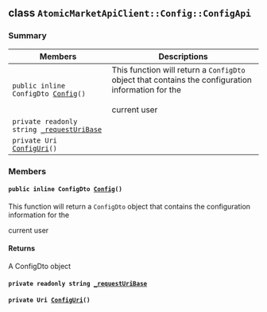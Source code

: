 ## class `AtomicMarketApiClient::Config::ConfigApi` 

### Summary

 Members                        | Descriptions                                
--------------------------------|---------------------------------------------
`public inline ConfigDto `[`Config`](#class_atomic_market_api_client_1_1_config_1_1_config_api_1a0ebf555a59e405449329086e13c7999c)`()` | This function will return a `ConfigDto` object that contains the configuration information for the <br/><br/>current user
`private readonly string `[`_requestUriBase`](#class_atomic_market_api_client_1_1_config_1_1_config_api_1a1854c4909a1013a684af16fb52e8a387) | 
`private Uri `[`ConfigUri`](#class_atomic_market_api_client_1_1_config_1_1_config_api_1a75175a73250d011e6ba93babf0db70b8)`()` | 

### Members

#### `public inline ConfigDto `[`Config`](#class_atomic_market_api_client_1_1_config_1_1_config_api_1a0ebf555a59e405449329086e13c7999c)`()` 

This function will return a `ConfigDto` object that contains the configuration information for the 

current user

#### Returns
A ConfigDto object

#### `private readonly string `[`_requestUriBase`](#class_atomic_market_api_client_1_1_config_1_1_config_api_1a1854c4909a1013a684af16fb52e8a387) 

#### `private Uri `[`ConfigUri`](#class_atomic_market_api_client_1_1_config_1_1_config_api_1a75175a73250d011e6ba93babf0db70b8)`()` 

